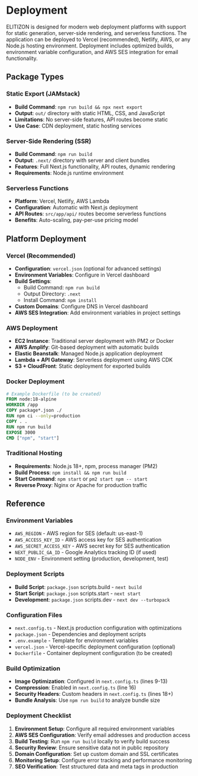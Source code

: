 <!-- Generated: 2025-06-15 00:00:00 UTC -->

# Deployment

ELITIZON is designed for modern web deployment platforms with support for static generation, server-side rendering, and serverless functions. The application can be deployed to Vercel (recommended), Netlify, AWS, or any Node.js hosting environment. Deployment includes optimized builds, environment variable configuration, and AWS SES integration for email functionality.

## Package Types

### Static Export (JAMstack)

- **Build Command**: `npm run build && npx next export`
- **Output**: `out/` directory with static HTML, CSS, and JavaScript
- **Limitations**: No server-side features, API routes become static
- **Use Case**: CDN deployment, static hosting services

### Server-Side Rendering (SSR)

- **Build Command**: `npm run build`
- **Output**: `.next/` directory with server and client bundles
- **Features**: Full Next.js functionality, API routes, dynamic rendering
- **Requirements**: Node.js runtime environment

### Serverless Functions

- **Platform**: Vercel, Netlify, AWS Lambda
- **Configuration**: Automatic with Next.js deployment
- **API Routes**: `src/app/api/` routes become serverless functions
- **Benefits**: Auto-scaling, pay-per-use pricing model

## Platform Deployment

### Vercel (Recommended)

- **Configuration**: `vercel.json` (optional for advanced settings)
- **Environment Variables**: Configure in Vercel dashboard
- **Build Settings**:
  - Build Command: `npm run build`
  - Output Directory: `.next`
  - Install Command: `npm install`
- **Custom Domains**: Configure DNS in Vercel dashboard
- **AWS SES Integration**: Add environment variables in project settings

### AWS Deployment

- **EC2 Instance**: Traditional server deployment with PM2 or Docker
- **AWS Amplify**: Git-based deployment with automatic builds
- **Elastic Beanstalk**: Managed Node.js application deployment
- **Lambda + API Gateway**: Serverless deployment using AWS CDK
- **S3 + CloudFront**: Static deployment for exported builds

### Docker Deployment

```dockerfile
# Example Dockerfile (to be created)
FROM node:18-alpine
WORKDIR /app
COPY package*.json ./
RUN npm ci --only=production
COPY . .
RUN npm run build
EXPOSE 3000
CMD ["npm", "start"]
```

### Traditional Hosting

- **Requirements**: Node.js 18+, npm, process manager (PM2)
- **Build Process**: `npm install && npm run build`
- **Start Command**: `npm start` or `pm2 start npm -- start`
- **Reverse Proxy**: Nginx or Apache for production traffic

## Reference

### Environment Variables

- `AWS_REGION` - AWS region for SES (default: us-east-1)
- `AWS_ACCESS_KEY_ID` - AWS access key for SES authentication
- `AWS_SECRET_ACCESS_KEY` - AWS secret key for SES authentication
- `NEXT_PUBLIC_GA_ID` - Google Analytics tracking ID (if used)
- `NODE_ENV` - Environment setting (production, development, test)

### Deployment Scripts

- **Build Script**: `package.json` scripts.build - `next build`
- **Start Script**: `package.json` scripts.start - `next start`
- **Development**: `package.json` scripts.dev - `next dev --turbopack`

### Configuration Files

- `next.config.ts` - Next.js production configuration with optimizations
- `package.json` - Dependencies and deployment scripts
- `.env.example` - Template for environment variables
- `vercel.json` - Vercel-specific deployment configuration (optional)
- `Dockerfile` - Container deployment configuration (to be created)

### Build Optimization

- **Image Optimization**: Configured in `next.config.ts` (lines 9-13)
- **Compression**: Enabled in `next.config.ts` (line 16)
- **Security Headers**: Custom headers in `next.config.ts` (lines 18+)
- **Bundle Analysis**: Use `npm run build` to analyze bundle size

### Deployment Checklist

1. **Environment Setup**: Configure all required environment variables
2. **AWS SES Configuration**: Verify email addresses and production access
3. **Build Testing**: Run `npm run build` locally to verify build success
4. **Security Review**: Ensure sensitive data not in public repository
5. **Domain Configuration**: Set up custom domain and SSL certificates
6. **Monitoring Setup**: Configure error tracking and performance monitoring
7. **SEO Verification**: Test structured data and meta tags in production
